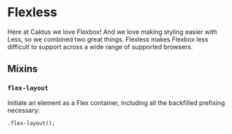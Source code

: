 # Flexless

Here at Caktus we love Flexbox! And we love making styling easier with Less,
so we combined two great things. Flexless makes Flexbox less difficult to support
across a wide range of supported browsers.

## Mixins

### `flex-layout`

Initiate an element as a Flex container, including all the backfilled prefixing necessary:

    .flex-layout();
